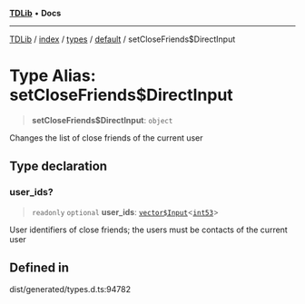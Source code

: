 [**TDLib**](../../../../../../README.md) • **Docs**

***

[TDLib](../../../../../../modules.md) / [index](../../../../../README.md) / [types](../../../README.md) / [default](../README.md) / setCloseFriends$DirectInput

# Type Alias: setCloseFriends$DirectInput

> **setCloseFriends$DirectInput**: `object`

Changes the list of close friends of the current user

## Type declaration

### user\_ids?

> `readonly` `optional` **user\_ids**: [`vector$Input`](vector$Input.md)\<[`int53`](int53.md)\>

User identifiers of close friends; the users must be contacts of the current user

## Defined in

dist/generated/types.d.ts:94782
